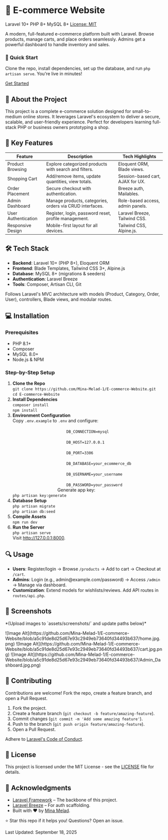 <!DOCTYPE html>
<html lang="en">
<head>
    <meta charset="UTF-8">
    <meta name="viewport" content="width=device-width, initial-scale=1.0">
</head>
<body class="bg-gray-100">
    <div class="max-w-4xl mx-auto p-6">
        <!-- Header -->
        <div class="text-center mb-12">
            <h1 class="text-5xl font-bold text-gray-800 mb-4">🛒 E-commerce Website</h1>
            <div class="flex justify-center gap-4 flex-wrap mb-6">
                <span class="badge bg-red-100 text-red-800">Laravel 10+</span>
                <span class="badge bg-blue-100 text-blue-800">PHP 8+</span>
                <span class="badge bg-indigo-100 text-indigo-800">MySQL 8+</span>
                <a href="https://opensource.org/licenses/MIT" class="badge bg-yellow-100 text-yellow-800">License: MIT</a>
            </div>
            <p class="text-lg text-gray-600">A modern, full-featured e-commerce platform built with Laravel. Browse products, manage carts, and place orders seamlessly. Admins get a powerful dashboard to handle inventory and sales.</p>
            <div class="section-card mt-6">
                <h3 class="text-2xl font-semibold text-gray-800 mb-2">🚀 Quick Start</h3>
                <p class="text-gray-600">Clone the repo, install dependencies, set up the database, and run <code class="bg-gray-200 px-1 rounded">php artisan serve</code>. You're live in minutes!</p>
                <a href="#installation" class="btn btn-primary mt-4">Get Started</a>
            </div>
        </div>
        <!-- About -->
        <section class="mb-12">
            <h2 class="text-3xl font-bold text-gray-800 mb-4">📖 About the Project</h2>
            <p class="text-gray-600">This project is a complete e-commerce solution designed for small-to-medium online stores. It leverages Laravel's ecosystem to deliver a secure, scalable, and user-friendly experience. Perfect for developers learning full-stack PHP or business owners prototyping a shop.</p>
        </section>
        <!-- Features -->
        <section class="mb-12">
            <h2 class="text-3xl font-bold text-gray-800 mb-4">🌟 Key Features</h2>
            <table class="w-full border-collapse bg-white shadow-md rounded-lg">
                <thead>
                    <tr class="bg-gray-200">
                        <th class="p-4 text-left text-gray-800 font-semibold">Feature</th>
                        <th class="p-4 text-left text-gray-800 font-semibold">Description</th>
                        <th class="p-4 text-left text-gray-800 font-semibold">Tech Highlights</th>
                    </tr>
                </thead>
                <tbody>
                    <tr class="border-b">
                        <td class="p-4">Product Browsing</td>
                        <td class="p-4">Explore categorized products with search and filters.</td>
                        <td class="p-4">Eloquent ORM, Blade views.</td>
                    </tr>
                    <tr class="border-b">
                        <td class="p-4">Shopping Cart</td>
                        <td class="p-4">Add/remove items, update quantities, view totals.</td>
                        <td class="p-4">Session-based cart, AJAX for UX.</td>
                    </tr>
                    <tr class="border-b">
                        <td class="p-4">Order Placement</td>
                        <td class="p-4">Secure checkout with authentication.</td>
                        <td class="p-4">Breeze auth, Mailables.</td>
                    </tr>
                    <tr class="border-b">
                        <td class="p-4">Admin Dashboard</td>
                        <td class="p-4">Manage products, categories, orders via CRUD interfaces.</td>
                        <td class="p-4">Role-based access, admin panels.</td>
                    </tr>
                    <tr class="border-b">
                        <td class="p-4">User Authentication</td>
                        <td class="p-4">Register, login, password reset, profile management.</td>
                        <td class="p-4">Laravel Breeze, Tailwind CSS.</td>
                    </tr>
                    <tr>
                        <td class="p-4">Responsive Design</td>
                        <td class="p-4">Mobile-first layout for all devices.</td>
                        <td class="p-4">Tailwind CSS, Alpine.js.</td>
                    </tr>
                </tbody>
            </table>
        </section>
        <!-- Tech Stack -->
        <section class="mb-12">
            <h2 class="text-3xl font-bold text-gray-800 mb-4">🛠️ Tech Stack</h2>
            <ul class="list-disc pl-6 text-gray-600">
                <li><strong>Backend</strong>: Laravel 10+ (PHP 8+), Eloquent ORM</li>
                <li><strong>Frontend</strong>: Blade Templates, Tailwind CSS 3+, Alpine.js</li>
                <li><strong>Database</strong>: MySQL 8+ (migrations & seeders)</li>
                <li><strong>Authentication</strong>: Laravel Breeze</li>
                <li><strong>Tools</strong>: Composer, Artisan CLI, Git</li>
            </ul>
            <p class="mt-4 text-gray-600">Follows Laravel's MVC architecture with models (Product, Category, Order, User), controllers, Blade views, and modular routes.</p>
        </section>
        <!-- Installation -->
        <section id="installation" class="mb-12">
            <h2 class="text-3xl font-bold text-gray-800 mb-4">💻 Installation</h2>
            <h3 class="text-xl font-semibold text-gray-800 mb-2">Prerequisites</h3>
            <ul class="list-disc pl-6 text-gray-600">
                <li>PHP 8.1+</li>
                <li>Composer</li>
                <li>MySQL 8.0+</li>
                <li>Node.js & NPM</li>
            </ul>
            <h3 class="text-xl font-semibold text-gray-800 mt-4 mb-2">Step-by-Step Setup</h3>
            <ol class="list-decimal pl-6 text-gray-600">
                <li><strong>Clone the Repo</strong><br>
                    <code class="bg-gray-200 p-2 rounded block mt-1">git clone https://github.com/Mina-Melad-1/E-commerce-Website.git<br>cd E-commerce-Website</code>
                </li>
                <li><strong>Install Dependencies</strong><br>
                    <code class="bg-gray-200 p-2 rounded block mt-1">composer install<br>npm install</code>
                </li>
                <li><strong>Environment Configuration</strong><br>
                    Copy <code>.env.example</code> to <code>.env</code> and configure:<br>
                    <code class="bg-gray-200 p-2 rounded block mt-1">
                        DB_CONNECTION=mysql<br>
                        DB_HOST=127.0.0.1<br>
                        DB_PORT=3306<br>
                        DB_DATABASE=your_ecommerce_db<br>
                        DB_USERNAME=your_username<br>
                        DB_PASSWORD=your_password
                    </code>
                    Generate app key:<br>
                    <code class="bg-gray-200 p-2 rounded block mt-1">php artisan key:generate</code>
                </li>
                <li><strong>Database Setup</strong><br>
                    <code class="bg-gray-200 p-2 rounded block mt-1">php artisan migrate<br>php artisan db:seed</code>
                </li>
                <li><strong>Compile Assets</strong><br>
                    <code class="bg-gray-200 p-2 rounded block mt-1">npm run dev</code>
                </li>
                <li><strong>Run the Server</strong><br>
                    <code class="bg-gray-200 p-2 rounded block mt-1">php artisan serve</code><br>
                    Visit <a href="http://127.0.0.1:8000" class="text-blue-600 hover:underline">http://127.0.0.1:8000</a>.
                </li>
            </ol>
        </section>
        <!-- Usage -->
        <section class="mb-12">
            <h2 class="text-3xl font-bold text-gray-800 mb-4">🔍 Usage</h2>
            <ul class="list-disc pl-6 text-gray-600">
                <li><strong>Users</strong>: Register/login → Browse <code>/products</code> → Add to cart → Checkout at <code>/cart</code>.</li>
                <li><strong>Admins</strong>: Login (e.g., admin@example.com/password) → Access <code>/admin</code> → Manage via dashboard.</li>
                <li><strong>Customization</strong>: Extend models for wishlists/reviews. Add API routes in <code>routes/api.php</code>.</li>
            </ul>
        </section>
        <!-- Screenshots -->
        <section class="mb-12">
            <h2 class="text-3xl font-bold text-gray-800 mb-4">📸 Screenshots</h2>
            <p class="text-gray-600 mb-4">*(Upload images to `assets/screenshots/` and update paths below)*</p>
            <div class="grid grid-cols-1 md:grid-cols-3 gap-4">
                <div>
                ![Image Alt](https://github.com/Mina-Melad-1/E-commerce-Website/blob/a5c91de8d25d67e93c2949eb73640fd34493b637/home.jpg.png)
                ![Image Alt](https://github.com/Mina-Melad-1/E-commerce-Website/blob/a5c91de8d25d67e93c2949eb73640fd34493b637/cart.jpg.png)
                ![Image Alt](https://github.com/Mina-Melad-1/E-commerce-Website/blob/a5c91de8d25d67e93c2949eb73640fd34493b637/Admin_Dashboard.jpg.png)
                </div>
            </div>
        </section>
        <!-- Contributing -->
        <section class="mb-12">
            <h2 class="text-3xl font-bold text-gray-800 mb-4">🤝 Contributing</h2>
            <p class="text-gray-600">Contributions are welcome! Fork the repo, create a feature branch, and open a Pull Request.</p>
            <ol class="list-decimal pl-6 text-gray-600 mt-2">
                <li>Fork the project.</li>
                <li>Create a feature branch (<code>git checkout -b feature/amazing-feature</code>).</li>
                <li>Commit changes (<code>git commit -m 'Add some amazing feature'</code>).</li>
                <li>Push to the branch (<code>git push origin feature/amazing-feature</code>).</li>
                <li>Open a Pull Request.</li>
            </ol>
            <p class="text-gray-600 mt-2">Adhere to <a href="https://laravel.com/docs/contributions#code-of-conduct" class="text-blue-600 hover:underline">Laravel's Code of Conduct</a>.</p>
        </section>
        <!-- License -->
        <section class="mb-12">
            <h2 class="text-3xl font-bold text-gray-800 mb-4">📄 License</h2>
            <p class="text-gray-600">This project is licensed under the MIT License - see the <a href="LICENSE" class="text-blue-600 hover:underline">LICENSE</a> file for details.</p>
        </section>
        <!-- Acknowledgments -->
        <section class="mb-12">
            <h2 class="text-3xl font-bold text-gray-800 mb-4">🙏 Acknowledgments</h2>
            <ul class="list-disc pl-6 text-gray-600">
                <li><a href="https://laravel.com" class="text-blue-600 hover:underline">Laravel Framework</a> – The backbone of this project.</li>
                <li><a href="https://laravel.com/docs/starter-kits#laravel-breeze" class="text-blue-600 hover:underline">Laravel Breeze</a> – For auth scaffolding.</li>
                <li>Built with ❤️ by <a href="https://github.com/Mina-Melad-1" class="text-blue-600 hover:underline">Mina Melad</a>.</li>
            </ul>
        </section>
        <!-- Footer -->
        <div class="text-center text-gray-600">
            <p>⭐ Star this repo if it helps you! Questions? Open an issue.</p>
            <p class="mt-2">Last Updated: September 18, 2025</p>
        </div>
    </div>
</body>
</html>
